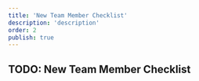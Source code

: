 ```yaml
---
title: 'New Team Member Checklist'
description: 'description'
order: 2
publish: true
---
```


## TODO: New Team Member Checklist
